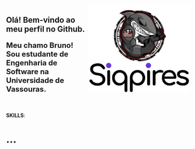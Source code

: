 <img src="siqpires_icon.svg" width="280px" min-width="280px" max-width="280px" align="right" alt="Logo Bruno"/>

<div/>
<h2>Olá! Bem-vindo ao meu perfil no Github.</h2>
<p style="font-size: 20px"><strong>Meu chamo Bruno!</br>Sou estudante de Engenharia de Software na Universidade de Vassouras.</strong></p>

<!-- <img src="saquasoftware.png" width="120px" min-width="120px" max-width="120px" align="right" alt="Logo Engenharia de software Universidade de Vassouras"/> -->

</br>

<p><strong>SKILLS</strong>:</p>

<h1><strong>...</strong></h1>

<br>
